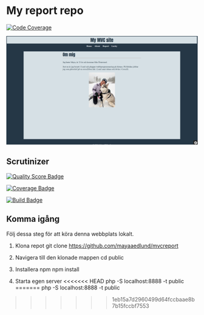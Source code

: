 My report repo
=======================

[![Code Coverage](https://scrutinizer-ci.com/g/mayaaedlund/reportmvc/badges/coverage.png?b=main)](https://scrutinizer-ci.com/g/mayaaedlund/reportmvc/?branch=main)


![Bildbeskrivning](website.png)

## Scrutinizer
[![Quality Score Badge](https://scrutinizer-ci.com/g/mayaaedlund/reportmvc/badges/quality-score.png?b=main)](https://scrutinizer-ci.com/g/mayaaedlund/reportmvc/?branch=main)

[![Coverage Badge](https://scrutinizer-ci.com/g/mayaaedlund/reportmvc/badges/coverage.png?b=main)](https://scrutinizer-ci.com/g/mayaaedlund/reportmvc/code-structure/main?elementType=class&orderField=test_coverage&order=desc&changesExpanded=0)

[![Build Badge](https://scrutinizer-ci.com/g/mayaaedlund/reportmvc/badges/build.png?b=main)](https://scrutinizer-ci.com/g/mayaaedlund/reportmvc/inspections/5c760764-71d9-40d9-a198-b641d4b6626a/log)


## Komma igång

Följ dessa steg för att köra denna webbplats lokalt.

1. Klona repot
git clone https://github.com/mayaaedlund/mvcreport

2. Navigera till den klonade mappen
cd public

3. Installera npm
npm install

4. Starta egen server
<<<<<<< HEAD
php -S localhost:8888 -t public
=======
php -S localhost:8888 -t public
>>>>>>> 1eb15a7d2960499d64fccbaae8b7b15fccbf7553
